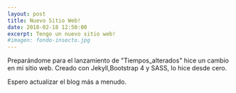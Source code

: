 ```yaml
---
layout: post
title: Nuevo Sitio Web!
date: 2018-02-18 12:50:00
excerpt: Tengo un nuevo sitio web!
#imagen: fondo-insecto.jpg
---
```


Preparándome para el lanzamiento de "Tiempos_alterados" hice un cambio en mi sitio web. Creado con Jekyll,Bootstrap 4 y SASS, lo hice desde cero.

Espero actualizar el blog más a menudo.